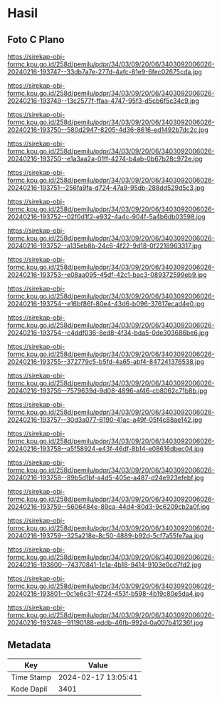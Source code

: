 # Hasil

## Foto C Plano

https://sirekap-obj-formc.kpu.go.id/258d/pemilu/pdpr/34/03/09/20/06/3403092006026-20240216-193747--33db7a7e-277d-4afc-81e9-6fec02675cda.jpg

https://sirekap-obj-formc.kpu.go.id/258d/pemilu/pdpr/34/03/09/20/06/3403092006026-20240216-193749--13c2577f-ffaa-4747-95f3-d5cb6f5c34c9.jpg

https://sirekap-obj-formc.kpu.go.id/258d/pemilu/pdpr/34/03/09/20/06/3403092006026-20240216-193750--580d2947-8205-4d36-8616-ed1492b7dc2c.jpg

https://sirekap-obj-formc.kpu.go.id/258d/pemilu/pdpr/34/03/09/20/06/3403092006026-20240216-193750--e1a3aa2a-01ff-4274-b4ab-0b67b28c972e.jpg

https://sirekap-obj-formc.kpu.go.id/258d/pemilu/pdpr/34/03/09/20/06/3403092006026-20240216-193751--256fa9fa-d724-47a9-95db-288dd529d5c3.jpg

https://sirekap-obj-formc.kpu.go.id/258d/pemilu/pdpr/34/03/09/20/06/3403092006026-20240216-193752--02f0d1f2-e932-4a4c-904f-5a4b6db03598.jpg

https://sirekap-obj-formc.kpu.go.id/258d/pemilu/pdpr/34/03/09/20/06/3403092006026-20240216-193752--a135eb8b-24c6-4f22-9d18-0f2218963317.jpg

https://sirekap-obj-formc.kpu.go.id/258d/pemilu/pdpr/34/03/09/20/06/3403092006026-20240216-193753--e08aa095-45df-42c1-bac3-089372599eb9.jpg

https://sirekap-obj-formc.kpu.go.id/258d/pemilu/pdpr/34/03/09/20/06/3403092006026-20240216-193754--e16bf86f-80e4-43d6-b096-37617ecad4e0.jpg

https://sirekap-obj-formc.kpu.go.id/258d/pemilu/pdpr/34/03/09/20/06/3403092006026-20240216-193754--c4ddf036-8ed8-4f34-bda5-0de303686be6.jpg

https://sirekap-obj-formc.kpu.go.id/258d/pemilu/pdpr/34/03/09/20/06/3403092006026-20240216-193755--372779c5-b5fd-4a65-abf4-847241376538.jpg

https://sirekap-obj-formc.kpu.go.id/258d/pemilu/pdpr/34/03/09/20/06/3403092006026-20240216-193756--7579639d-9d08-4896-af46-cb8062c71b8b.jpg

https://sirekap-obj-formc.kpu.go.id/258d/pemilu/pdpr/34/03/09/20/06/3403092006026-20240216-193757--30d3a077-6190-41ac-a49f-05f4c88ae142.jpg

https://sirekap-obj-formc.kpu.go.id/258d/pemilu/pdpr/34/03/09/20/06/3403092006026-20240216-193758--a5f58924-e43f-46df-8b14-e08616dbec04.jpg

https://sirekap-obj-formc.kpu.go.id/258d/pemilu/pdpr/34/03/09/20/06/3403092006026-20240216-193758--89b5d1bf-a4d5-405e-a487-d24e923efebf.jpg

https://sirekap-obj-formc.kpu.go.id/258d/pemilu/pdpr/34/03/09/20/06/3403092006026-20240216-193759--5606484e-89ca-44d4-80d3-9c6209cb2a0f.jpg

https://sirekap-obj-formc.kpu.go.id/258d/pemilu/pdpr/34/03/09/20/06/3403092006026-20240216-193759--325a218e-8c50-4889-b92d-5cf7a55fe7aa.jpg

https://sirekap-obj-formc.kpu.go.id/258d/pemilu/pdpr/34/03/09/20/06/3403092006026-20240216-193800--74370841-1c1a-4b18-9414-9103e0cd7fd2.jpg

https://sirekap-obj-formc.kpu.go.id/258d/pemilu/pdpr/34/03/09/20/06/3403092006026-20240216-193801--0c1e6c31-4724-453f-b598-4b19c80e5da4.jpg

https://sirekap-obj-formc.kpu.go.id/258d/pemilu/pdpr/34/03/09/20/06/3403092006026-20240216-193748--91190188-eddb-46fb-992d-0a007b41236f.jpg


## Metadata

| Key        | Value               |
| ---------- | ------------------- |
| Time Stamp | 2024-02-17 13:05:41 |
| Kode Dapil | 3401                |



